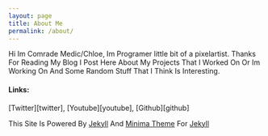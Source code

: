 ```yaml
---
layout: page
title: About Me
permalink: /about/
---
```


Hi Im Comrade Medic/Chloe, Im Programer little bit of a pixelartist. Thanks For Reading My Blog I Post Here About My Projects That I Worked On Or Im Working On And Some Random Stuff That I Think Is Interesting.

<h4>Links:</h4>
[Twitter][twitter], [Youtube][youtube], [Github][github]

This Site Is Powered By [Jekyll][jekyll] And [Minima Theme][minima] For [Jekyll][jekyll]

[jekyll]: https://jekyllrb.com/
[minima]: https://github.com/jekyll/minima
[twitter]: https://twitter.com/pekrking
[youtube]: https://www.youtube.com/channel/UC8yHbeJLMO8f88iGaEkrHaA
[github]: https://github.com/mrpekr
